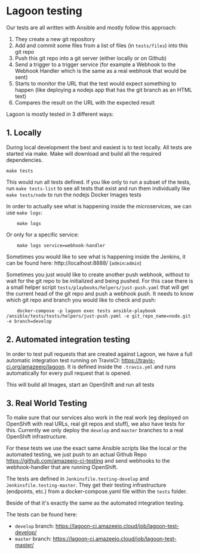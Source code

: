 # Lagoon testing

Our tests are all written with Ansible and mostly follow this approach:

1. They create a new git repository
2. Add and commit some files from a list of files (in `tests/files`) into this git repo
3. Push this git repo into a git server (either locally or on Github)
4. Send a trigger to a trigger service (for example a Webhook to the Webhook Handler which is the same as a real webhook that would be sent)
5. Starts to monitor the URL that the test would expect something to happen (like deploying a nodejs app that has the git branch as an HTML text)
6. Compares the result on the URL with the expected result

Lagoon is mostly tested in 3 different ways:

## 1. Locally

During local development the best and easiest is to test locally. All tests are started via make. Make will download and build all the required dependencies.

    make tests

This would run all tests defined. If you like only to run a subset of the tests, run `make tests-list` to see all tests that exist and run them individually like `make tests/node` to run the nodejs Docker Images tests

In order to actually see what is happening inside the microservices, we can use `make logs`:

		make logs

Or only for a specific service:

		make logs service=webhook-handler

Sometimes you would like to see what is happening inside the Jenkins, it can be found here: http://localhost:8888/ (`admin`:`admin`)

Sometimes you just would like to create another push webhook, without to wait for the git repo to be initialized and being pushed. For this case there is a small helper script `tests/playbooks/helpers/just-push.yaml` that will get the current head of the git repo and push a webhook push. It needs to know which git repo and branch you would like to check and push:

		docker-compose -p lagoon exec tests ansible-playbook /ansible/tests/tests/helpers/just-push.yaml -e git_repo_name=node.git -e branch=develop

## 2. Automated integration testing

In order to test pull requests that are created against Lagoon, we have a full automatic integration test running on TravisCI: https://travis-ci.org/amazeeio/lagoon. It is defined inside the `.travis.yml` and runs automatically for every pull request that is opened.

This will build all Images, start an OpenShift and run all tests

## 3. Real World Testing

To make sure that our services also work in the real work (eg deployed on OpenShift with real URLs, real git repos and stuff), we also have tests for this. Currently we only deploy the `develop` and `master` branches to a real OpenShift infrastructure.

For these tests we use the exact same Ansible scripts like the local or the automated testing, we just push to an actual Github Repo https://github.com/amazeeio-ci-testing and send webhooks to the webhook-handler that are running OpenShift.

The tests are defined in `Jenkinsfile.testing-develop` and `Jenkinsfile.testing-master`. They get their testing infrastructure (endpoints, etc.) from a docker-compose.yaml file within the `tests` folder.

Beside of that it's exactly the same as the automated integration testing.

The tests can be found here:
- `develop` branch: https://lagoon-ci.amazeeio.cloud/job/lagoon-test-develop/
- `master` branch: https://lagoon-ci.amazeeio.cloud/job/lagoon-test-master/
